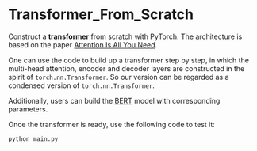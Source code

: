# Transformer_From_Scratch
Construct a **transformer** from scratch with PyTorch. The architecture is based on the paper [Attention Is All You Need](https://arxiv.org/abs/1706.03762). 

One can use the code to build up a transformer step by step, in which the multi-head attention, encoder and decoder layers are constructed in the spirit of `torch.nn.Transformer`. So our version can be regarded as a condensed version of `torch.nn.Transformer`.

 Additionally, users can build the [BERT](https://arxiv.org/abs/1810.04805) model with corresponding parameters.

 Once the transformer is ready, use the following code to test it:
 ```
python main.py 
 ```